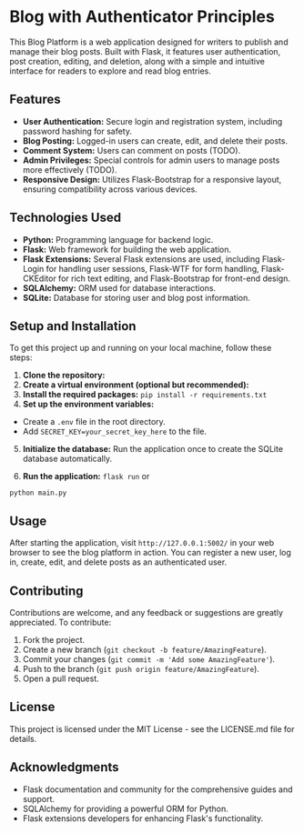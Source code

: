 # Blog with Authenticator Principles

This Blog Platform is a web application designed for writers to publish and manage their blog posts. Built with Flask, it features user authentication, post creation, editing, and deletion, along with a simple and intuitive interface for readers to explore and read blog entries.

## Features

- **User Authentication:** Secure login and registration system, including password hashing for safety.
- **Blog Posting:** Logged-in users can create, edit, and delete their posts.
- **Comment System:** Users can comment on posts (TODO).
- **Admin Privileges:** Special controls for admin users to manage posts more effectively (TODO).
- **Responsive Design:** Utilizes Flask-Bootstrap for a responsive layout, ensuring compatibility across various devices.

## Technologies Used

- **Python:** Programming language for backend logic.
- **Flask:** Web framework for building the web application.
- **Flask Extensions:** Several Flask extensions are used, including Flask-Login for handling user sessions, Flask-WTF for form handling, Flask-CKEditor for rich text editing, and Flask-Bootstrap for front-end design.
- **SQLAlchemy:** ORM used for database interactions.
- **SQLite:** Database for storing user and blog post information.

## Setup and Installation

To get this project up and running on your local machine, follow these steps:

1. **Clone the repository:**
2. **Create a virtual environment (optional but recommended):**
3. **Install the required packages:**
```pip install -r requirements.txt```
4. **Set up the environment variables:**
- Create a `.env` file in the root directory.
- Add `SECRET_KEY=your_secret_key_here` to the file.

5. **Initialize the database:**
Run the application once to create the SQLite database automatically.

6. **Run the application:**
```flask run```
or
```
python main.py
```


## Usage

After starting the application, visit `http://127.0.0.1:5002/` in your web browser to see the blog platform in action. You can register a new user, log in, create, edit, and delete posts as an authenticated user.

## Contributing

Contributions are welcome, and any feedback or suggestions are greatly appreciated. To contribute:

1. Fork the project.
2. Create a new branch (`git checkout -b feature/AmazingFeature`).
3. Commit your changes (`git commit -m 'Add some AmazingFeature'`).
4. Push to the branch (`git push origin feature/AmazingFeature`).
5. Open a pull request.

## License

This project is licensed under the MIT License - see the LICENSE.md file for details.

## Acknowledgments

- Flask documentation and community for the comprehensive guides and support.
- SQLAlchemy for providing a powerful ORM for Python.
- Flask extensions developers for enhancing Flask's functionality.